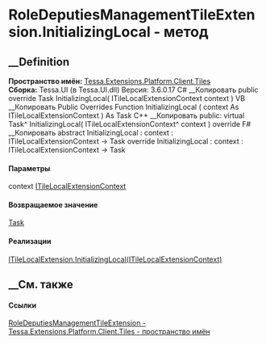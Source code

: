 # RoleDeputiesManagementTileExtension.InitializingLocal - метод
##  __Definition
 **Пространство имён:**
[Tessa.Extensions.Platform.Client.Tiles](N_Tessa_Extensions_Platform_Client_Tiles.htm)  
 **Сборка:** Tessa.UI (в Tessa.UI.dll) Версия: 3.6.0.17
C# __Копировать
     public override Task InitializingLocal(
    	ITileLocalExtensionContext context
    )
VB __Копировать
     Public Overrides Function InitializingLocal ( 
    	context As ITileLocalExtensionContext
    ) As Task
C++ __Копировать
     public:
    virtual Task^ InitializingLocal(
    	ITileLocalExtensionContext^ context
    ) override
F# __Копировать
     abstract InitializingLocal : 
            context : ITileLocalExtensionContext -> Task 
    override InitializingLocal : 
            context : ITileLocalExtensionContext -> Task 
#### Параметры
context
[ITileLocalExtensionContext](T_Tessa_UI_Tiles_Extensions_ITileLocalExtensionContext.htm)
#### Возвращаемое значение
[Task](https://learn.microsoft.com/dotnet/api/system.threading.tasks.task)
#### Реализации
[ITileLocalExtension.InitializingLocal(ITileLocalExtensionContext)](M_Tessa_UI_Tiles_Extensions_ITileLocalExtension_InitializingLocal.htm)  
##  __См. также
#### Ссылки
[RoleDeputiesManagementTileExtension -
](T_Tessa_Extensions_Platform_Client_Tiles_RoleDeputiesManagementTileExtension.htm)
[Tessa.Extensions.Platform.Client.Tiles - пространство
имён](N_Tessa_Extensions_Platform_Client_Tiles.htm)
